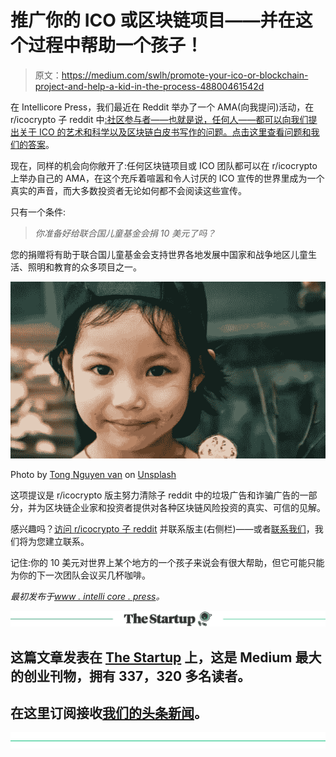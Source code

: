 # 推广你的 ICO 或区块链项目——并在这个过程中帮助一个孩子！

> 原文：<https://medium.com/swlh/promote-your-ico-or-blockchain-project-and-help-a-kid-in-the-process-48800461542d>

在 Intellicore Press，我们最近在 Reddit 举办了一个 AMA(向我提问)活动，在 r/icocrypto 子 reddit 中[:社区参与者——也就是说，任何人——都可以向我们提出关于 ICO 的艺术和科学以及区块链白皮书写作的问题。](https://www.reddit.com/r/icocrypto/comments/8r0x0f/live_ama_tech_writing_agency_and_blockchain/)[点击这里查看问题和我们的答案](https://www.reddit.com/r/icocrypto/comments/8r0x0f/live_ama_tech_writing_agency_and_blockchain/)。

现在，同样的机会向你敞开了:任何区块链项目或 ICO 团队都可以在 r/icocrypto 上举办自己的 AMA，在这个充斥着喧嚣和令人讨厌的 ICO 宣传的世界里成为一个真实的声音，而大多数投资者无论如何都不会阅读这些宣传。

只有一个条件:

> *你准备好给联合国儿童基金会捐 10 美元了吗？*

您的捐赠将有助于联合国儿童基金会支持世界各地发展中国家和战争地区儿童生活、照明和教育的众多项目之一。

![](img/38241134e0875219a437bc152343427f.png)

Photo by [Tong Nguyen van](https://unsplash.com/photos/wXnaknPMpK0?utm_source=unsplash&utm_medium=referral&utm_content=creditCopyText) on [Unsplash](https://unsplash.com/?utm_source=unsplash&utm_medium=referral&utm_content=creditCopyText)

这项提议是 r/icocrypto 版主努力清除子 reddit 中的垃圾广告和诈骗广告的一部分，并为区块链企业家和投资者提供对各种区块链风险投资的真实、可信的见解。

感兴趣吗？[访问 r/icocrypto 子 reddit](https://www.reddit.com/r/icocrypto/) 并联系版主(右侧栏)——或者[联系我们](mailto:hello@intellicore.press)，我们将为您建立联系。

记住:你的 10 美元对世界上某个地方的一个孩子来说会有很大帮助，但它可能只能为你的下一次团队会议买几杯咖啡。

*最初发布于*[*www . intelli core . press*](https://www.intellicore.press/promote-your-ico-or-blockchain-and-help-a-kid/)*。*

[![](img/308a8d84fb9b2fab43d66c117fcc4bb4.png)](https://medium.com/swlh)

## 这篇文章发表在 [The Startup](https://medium.com/swlh) 上，这是 Medium 最大的创业刊物，拥有 337，320 多名读者。

## 在这里订阅接收[我们的头条新闻](http://growthsupply.com/the-startup-newsletter/)。

[![](img/b0164736ea17a63403e660de5dedf91a.png)](https://medium.com/swlh)